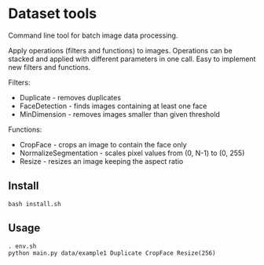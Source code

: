 # Dataset tools

Command line tool for batch image data processing.  

Apply operations (filters and functions) to images. Operations can be stacked and applied with different parameters in one call. Easy to implement new filters and functions.

Filters:
- Duplicate - removes duplicates
- FaceDetection - finds images containing at least one face
- MinDimension - removes images smaller than given threshold

Functions:
- CropFace - crops an image to contain the face only
- NormalizeSegmentation - scales pixel values from (0, N-1) to (0, 255)
- Resize - resizes an image keeping the aspect ratio

## Install

```
bash install.sh
```

## Usage

```
. env.sh
python main.py data/example1 Duplicate CropFace Resize(256)
```
